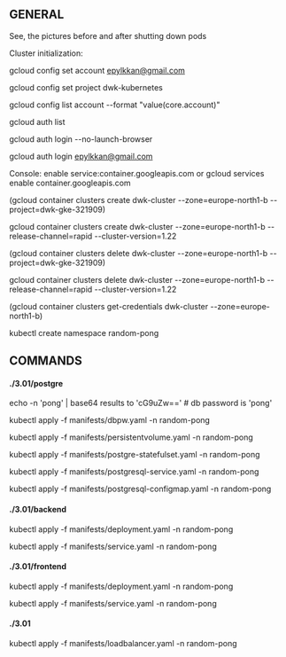 <h2>GENERAL</h2>

See, the pictures before and after shutting down pods

Cluster initialization:

gcloud config set account epylkkan@gmail.com

gcloud config set project dwk-kubernetes

gcloud config list account --format "value(core.account)"

gcloud auth list

gcloud auth login --no-launch-browser

gcloud auth login epylkkan@gmail.com

Console: enable service:container.googleapis.com
or gcloud services enable container.googleapis.com

(gcloud container clusters create dwk-cluster --zone=europe-north1-b --project=dwk-gke-321909)

gcloud container clusters create dwk-cluster --zone=europe-north1-b --release-channel=rapid --cluster-version=1.22

(gcloud container clusters delete dwk-cluster --zone=europe-north1-b --project=dwk-gke-321909)

gcloud container clusters delete dwk-cluster --zone=europe-north1-b --release-channel=rapid --cluster-version=1.22

(gcloud container clusters get-credentials dwk-cluster --zone=europe-north1-b)

kubectl create namespace random-pong


<h2>COMMANDS</h2>

<h4>./3.01/postgre</h4>

echo -n 'pong' | base64 results to 'cG9uZw=='   # db password is 'pong' 

kubectl apply -f manifests/dbpw.yaml -n random-pong

kubectl apply -f manifests/persistentvolume.yaml -n random-pong

kubectl apply -f manifests/postgre-statefulset.yaml -n random-pong

kubectl apply -f manifests/postgresql-service.yaml -n random-pong

kubectl apply -f manifests/postgresql-configmap.yaml -n random-pong


<h4>./3.01/backend</h4>

kubectl apply -f manifests/deployment.yaml -n random-pong

kubectl apply -f manifests/service.yaml -n random-pong


<h4>./3.01/frontend</h4>

kubectl apply -f manifests/deployment.yaml -n random-pong

kubectl apply -f manifests/service.yaml -n random-pong


<h4>./3.01</h4>

kubectl apply -f manifests/loadbalancer.yaml -n random-pong

